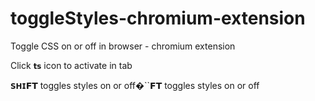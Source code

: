 toggleStyles-chromium-extension
===============================

Toggle CSS on or off in browser - chromium extension

Click `𝘁𝘀` icon to activate in tab

`𝗦𝗛𝗜`𝗙𝗧 toggles styles on or off�``𝗙𝗧 toggles styles on or off
